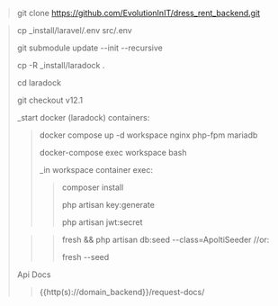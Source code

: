 >git clone https://github.com/EvolutionInIT/dress_rent_backend.git

>
> cp _install/laravel/.env src/.env
> 
>git submodule update --init --recursive
>
>cp -R _install/laradock .
>
> cd laradock
> 
> git checkout v12.1
>
> _start docker (laradock) containers:
>> docker compose up -d workspace nginx php-fpm mariadb
>> 
>> docker-compose exec workspace bash
>>
>> _in workspace container exec:
>>> composer install
>>>
>>> php artisan key:generate
>>>
>>> php artisan jwt:secret
> 
>>> fresh && php artisan db:seed --class=ApoltiSeeder
>>> //or:
>>>
>>> fresh --seed 
> 
> Api Docs
>> {{http(s)://domain_backend}}/request-docs/